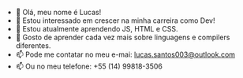 - 👋 Olá, meu nome é Lucas!
- 👀 Estou interessado em crescer na minha carreira como Dev!
- 🌱 Estou atualmente aprendendo JS, HTML e CSS.
- 💞️ Gosto de aprender cada vez mais sobre linguagens e compilers diferentes.
- 📫 Pode me contatar no meu e-mai: lucas.santos003@outlook.com
- 📫 Ou no meu telefone: +55 (14) 99818-3506
